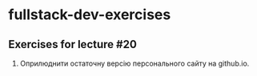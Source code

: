 # fullstack-dev-exercises

## Exercises for lecture #20

1. Оприлюднити остаточну версію персонального сайту на github.io. 
